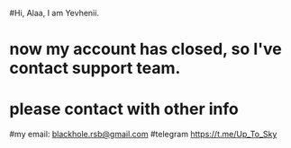 #Hi, Alaa, I am Yevhenii.

# now my account has closed, so I've contact support team.
# please contact with other info

#my email: blackhole.rsb@gmail.com
#telegram https://t.me/Up_To_Sky
